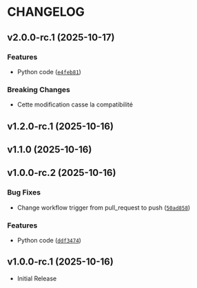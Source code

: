 # CHANGELOG

<!-- version list -->

## v2.0.0-rc.1 (2025-10-17)

### Features

- Python code
  ([`e4feb81`](https://github.com/gsoulat/semantic-release-python-uv/commit/e4feb818c8e518a938c7817f7f0272f0982fbc34))

### Breaking Changes

- Cette modification casse la compatibilité


## v1.2.0-rc.1 (2025-10-16)


## v1.1.0 (2025-10-16)



## v1.0.0-rc.2 (2025-10-16)

### Bug Fixes

- Change workflow trigger from pull_request to push
  ([`50ad858`](https://github.com/gsoulat/semantic-release-python-uv/commit/50ad858b5b869bfb891bd2ddd06d2935d73d5674))

### Features

- Python code
  ([`ddf3474`](https://github.com/gsoulat/semantic-release-python-uv/commit/ddf3474eabe0f97f16c085170f0f1a8e06d7ec68))


## v1.0.0-rc.1 (2025-10-16)


- Initial Release
